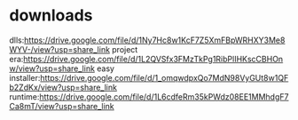 # downloads
dlls:https://drive.google.com/file/d/1Ny7Hc8w1KcF7Z5XmFBpWRHXY3Me8WYV-/view?usp=share_link
project era:https://drive.google.com/file/d/1L2QVSfx3FMzTkPg1RibPlIHKscCBHOnw/view?usp=share_link
easy installer:https://drive.google.com/file/d/1_omqwdpxQo7MdN98VyGUt8w1QFb2ZdKx/view?usp=share_link
runtime:https://drive.google.com/file/d/1L6cdfeRm35kPWdz08EE1MMhdgF7Ca8mT/view?usp=share_link
